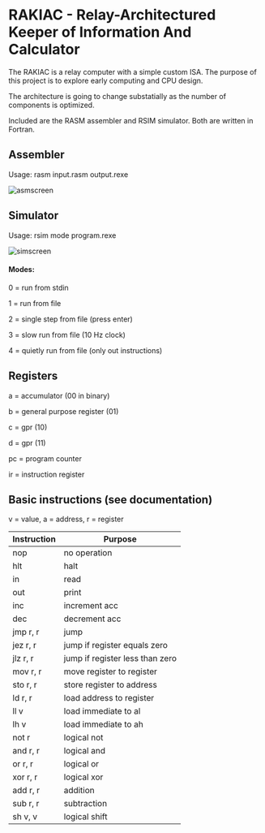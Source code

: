 # RAKIAC - Relay-Architectured Keeper of Information And Calculator

The RAKIAC is a relay computer with a simple custom ISA.
The purpose of this project is to explore early computing and CPU design.

The architecture is going to change substatially as the number of components is optimized.

Included are the RASM assembler and RSIM simulator. Both are written in Fortran.

## Assembler

Usage: rasm input.rasm output.rexe

![asmscreen](https://user-images.githubusercontent.com/12766039/68814179-d063bf80-0680-11ea-8f71-9be1fd8b7e75.png)

## Simulator

Usage: rsim mode program.rexe

![simscreen](https://user-images.githubusercontent.com/12766039/68814178-ce99fc00-0680-11ea-9394-60347a9ef967.png)

#### Modes:

0 = run from stdin

1 = run from file

2 = single step from file (press enter)

3 = slow run from file (10 Hz clock)

4 = quietly run from file (only out instructions)

## Registers

a = accumulator (00 in binary)

b = general purpose register (01)

c = gpr (10)

d = gpr (11)

pc = program counter

ir = instruction register

## Basic instructions (see documentation)

v = value, a = address, r = register

| Instruction | Purpose |
| ----------- | ------- |
| nop | no operation |
| hlt | halt |
| in | read |
| out | print |
| inc | increment acc |
| dec | decrement acc |
| jmp r, r | jump |
| jez r, r | jump if register equals zero |
| jlz r, r | jump if register less than zero |
| mov r, r | move register to register |
| sto r, r | store register to address |
| ld r, r | load address to register |
| ll v | load immediate to al |
| lh v | load immediate to ah |
| not r | logical not |
| and r, r | logical and |
| or r, r | logical or |
| xor r, r | logical xor |
| add r, r | addition |
| sub r, r | subtraction |
| sh v, v | logical shift |
